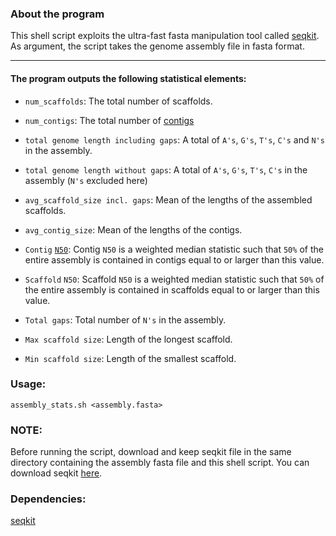 ### About the program

This shell script exploits the ultra-fast fasta manipulation tool called [seqkit](https://bioinf.shenwei.me/seqkit/). As argument, the script takes the genome assembly file in fasta format.

--- 

#### The program outputs the following statistical elements:

- `num_scaffolds`: The total number of scaffolds.

- `num_contigs`: The total number of [contigs](https://en.wikipedia.org/wiki/Contig)

- `total genome length including gaps`: A total of `A's`, `G's`, `T's`, `C's` and `N's` in the assembly.

- `total genome length without gaps`: A total of `A's`, `G's`, `T's`, `C's` in the assembly (`N's` excluded here)

- `avg_scaffold_size incl. gaps`: Mean of the lengths of the assembled scaffolds.

- `avg_contig_size`: Mean of the lengths of the contigs.

- `Contig` [`N50`](https://github.com/lakhujanivijay/Bioinformatics-Scripts/tree/master/Calculate_N50): Contig `N50` is a weighted median statistic such that `50%` of the entire assembly is contained in contigs equal to or larger than this value.

- `Scaffold` `N50`: Scaffold `N50` is a weighted median statistic such that `50%` of the entire assembly is contained in scaffolds equal to or larger than this value.

- `Total gaps`: Total number of `N's` in the assembly.

- `Max scaffold size`: Length of the longest scaffold.

- `Min scaffold size`: Length of the smallest scaffold.

### Usage:
`assembly_stats.sh <assembly.fasta>`

### NOTE:

Before running the script, download and keep seqkit file in the same directory containing the assembly fasta file and this shell script. You can download seqkit [here](https://github.com/shenwei356/seqkit/releases).

### Dependencies:
[seqkit](https://github.com/shenwei356/seqkit)
